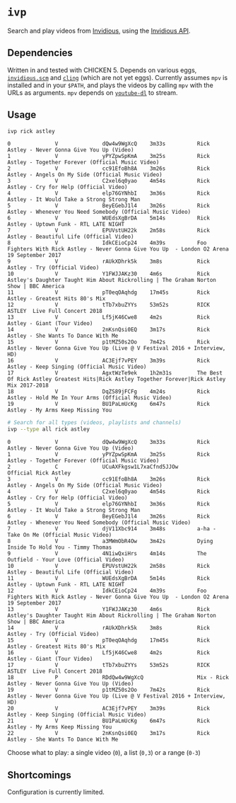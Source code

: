 # `ivp`

Search and play videos from [Invidious][invidious], using the [Invidious API][invidious_api].

## Dependencies

Written in and tested with CHICKEN 5. Depends on various eggs,
[`invidious.scm`][invidious.scm] and [`cling`][cling] (which are not yet eggs).
Currently assumes `mpv` is installed and in your `$PATH`, and plays the videos
by calling `mpv` with the URLs as arguments. `mpv` depends on
[`youtube-dl`][youtube_dl] to stream.

## Usage

```sh
ivp rick astley
```

```
0              V              dQw4w9WgXcQ    3m33s          Rick Astley - Never Gonna Give You Up (Video)
1              V              yPYZpwSpKmA    3m25s          Rick Astley - Together Forever (Official Music Video)
2              V              cc91EfoBh8A    3m26s          Rick Astley - Angels On My Side (Official Music Video)
3              V              C2xel6q0yao    4m54s          Rick Astley - Cry for Help (Official Video)
4              V              elp76GYNhbI    3m36s          Rick Astley - It Would Take a Strong Strong Man
5              V              BeyEGebJ1l4    3m26s          Rick Astley - Whenever You Need Somebody (Official Music Video)
6              V              WUEdsXgBrDA    5m14s          Rick Astley - Uptown Funk - RTL LATE NIGHT
7              V              EPUVstUH22k    2m58s          Rick Astley - Beautiful Life (Official Video)
8              V              IdkCEioCp24    4m39s          Foo Fighters With Rick Astley - Never Gonna Give You Up  - London O2 Arena 19 September 2017
9              V              rAUkXDhrk5k    3m8s           Rick Astley - Try (Official Video)
10             V              Y1FWJJAKz30    4m6s           Rick Astley's Daughter Taught Him About Rickrolling | The Graham Norton Show | BBC America
11             V              pT0eqOAqhdg    17m45s         Rick Astley - Greatest Hits 80's Mix
12             V              tTb7xbuZYYs    53m52s         RICK ASTLEY  Live Full Concert 2018
13             V              Lf5jK46Cwe8    4m2s           Rick Astley - Giant (Tour Video)
14             V              2nKsnQsi0EQ    3m17s          Rick Astley - She Wants To Dance With Me
15             V              p1tMZ50s2Oo    7m42s          Rick Astley - Never Gonna Give You Up (Live @ V Festival 2016 + Interview, HD)
16             V              AC3Ejf7vPEY    3m39s          Rick Astley - Keep Singing (Official Music Video)
17             V              AgxtWzTe9ek    1h2m31s        The Best Of Rick Astley Greatest Hits|Rick Astley Together Forever|Rick Astley Mix 2017-2018
18             V              DqZS89jFCFg    4m24s          Rick Astley - Hold Me In Your Arms (Official Music Video)
19             V              BU1PaLmUcKg    6m47s          Rick Astley - My Arms Keep Missing You
```

```sh
# Search for all types (videos, playlists and channels)
ivp --type all rick astley
```

```
0              V              dQw4w9WgXcQ    3m33s          Rick Astley - Never Gonna Give You Up (Video)
1              V              yPYZpwSpKmA    3m25s          Rick Astley - Together Forever (Official Music Video)
2              C              UCuAXFkgsw1L7xaCfnd5JJOw               Official Rick Astley
3              V              cc91EfoBh8A    3m26s          Rick Astley - Angels On My Side (Official Music Video)
4              V              C2xel6q0yao    4m54s          Rick Astley - Cry for Help (Official Video)
5              V              elp76GYNhbI    3m36s          Rick Astley - It Would Take a Strong Strong Man
6              V              BeyEGebJ1l4    3m26s          Rick Astley - Whenever You Need Somebody (Official Music Video)
7              V              djV11Xbc914    3m48s          a-ha - Take On Me (Official Music Video)
8              V              a3MWmObR4Ow    3m42s          Dying Inside To Hold You - Timmy Thomas
9              V              4N1iwQxiHrs    4m14s          The Outfield - Your Love (Official Video)
10             V              EPUVstUH22k    2m58s          Rick Astley - Beautiful Life (Official Video)
11             V              WUEdsXgBrDA    5m14s          Rick Astley - Uptown Funk - RTL LATE NIGHT
12             V              IdkCEioCp24    4m39s          Foo Fighters With Rick Astley - Never Gonna Give You Up  - London O2 Arena 19 September 2017
13             V              Y1FWJJAKz30    4m6s           Rick Astley's Daughter Taught Him About Rickrolling | The Graham Norton Show | BBC America
14             V              rAUkXDhrk5k    3m8s           Rick Astley - Try (Official Video)
15             V              pT0eqOAqhdg    17m45s         Rick Astley - Greatest Hits 80's Mix
16             V              Lf5jK46Cwe8    4m2s           Rick Astley - Giant (Tour Video)
17             V              tTb7xbuZYYs    53m52s         RICK ASTLEY  Live Full Concert 2018
18             P              RDdQw4w9WgXcQ                 Mix - Rick Astley - Never Gonna Give You Up (Video)
19             V              p1tMZ50s2Oo    7m42s          Rick Astley - Never Gonna Give You Up (Live @ V Festival 2016 + Interview, HD)
20             V              AC3Ejf7vPEY    3m39s          Rick Astley - Keep Singing (Official Music Video)
21             V              BU1PaLmUcKg    6m47s          Rick Astley - My Arms Keep Missing You
22             V              2nKsnQsi0EQ    3m17s          Rick Astley - She Wants To Dance With Me
```

Choose what to play: a single video (`0`), a list (`0,3`) or a range (`0-3`)

## Shortcomings

Configuration is currently limited.

[cling]: https://github.com/siiky/cling
[invidious.scm]: https://github.com/siiky/invidious.scm
[invidious]: https://invidio.us
[invidious_api]: https://github.com/omarroth/invidious/wiki/API
[youtube_dl]: https://github.com/ytdl-org/youtube-dl
